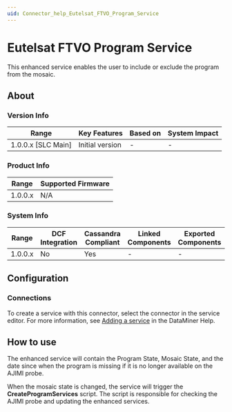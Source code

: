 ```yaml
---
uid: Connector_help_Eutelsat_FTVO_Program_Service
---
```


# Eutelsat FTVO Program Service

This enhanced service enables the user to include or exclude the program from the mosaic.

## About

### Version Info

| **Range**            | **Key Features** | **Based on** | **System Impact** |
|----------------------|------------------|--------------|-------------------|
| 1.0.0.x \[SLC Main\] | Initial version  | \-           | \-                |

### Product Info

| **Range** | **Supported Firmware** |
|-----------|------------------------|
| 1.0.0.x   | N/A                    |

### System Info

| **Range** | **DCF Integration** | **Cassandra Compliant** | **Linked Components** | **Exported Components** |
|-----------|---------------------|-------------------------|-----------------------|-------------------------|
| 1.0.0.x   | No                  | Yes                     | \-                    | \-                      |

## Configuration

### Connections

To create a service with this connector, select the connector in the service editor. For more information, see [Adding a service](https://aka.dataminer.services/adding-a-service) in the DataMiner Help.

## How to use

The enhanced service will contain the Program State, Mosaic State, and the date since when the program is missing if it is no longer available on the AJIMI probe.

When the mosaic state is changed, the service will trigger the **CreateProgramServices** script. The script is responsible for checking the AJIMI probe and updating the enhanced services.
